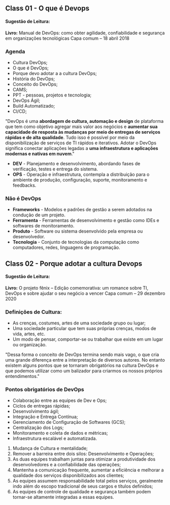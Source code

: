 ## Class 01 - O que é Devops

#### Sugestão de Leitura:

**Livro:** Manual de DevOps: como obter agilidade, confiabilidade e segurança em organizações tecnológicas Capa comum – 18 abril 2018

### Agenda

- Cultura DevOps;
- O que é DevOps;
- Porque devo adotar a a cultura DevOps;
- História do DevOps;
- Conceito do DevOps;
- CAMS;
- PPT - pessoas, projetos e tecnologia;
- DevOps Ágil;
- Build Automatizado;
- CI/CD;

"DevOps é uma **abordagem de cultura, automação e design** de
plataforma que tem como objetivo agregar mais valor aos negócios e
**aumentar sua capacidade de resposta às mudanças por meio de
entregas de serviços rápidas e de alta qualidade**. Tudo isso é possível por meio da disponibilização de serviços de TI rápidos e iterativos. Adotar o DevOps significa conectar aplicações legadas a **uma infraestrutura e aplicações modernas e nativas em nuvem**."

- **DEV** - Planejamento e desenvolvimento, abordando fases de verificação, testes e entrega do sistema.
- **OPS** - Operação e infraestrutura, contempla a distribuição para o ambiente de produção, configuração, suporte, monitoramento e feedbacks.

### Não é DevOps

- **Frameworks** - Modelos e padrões de gestão a serem adotados na condução de um projeto.
- **Ferramenta** - Ferramentas de desenvolvimento e gestão como IDEs e softwares de monitoramento.
- **Produto** - Software ou sistema desenvolvido pela empresa ou desenvolvedor.
- **Tecnologia** - Conjunto de tecnologias da computação como computadores, redes, linguagens de programação.

## Class 02 - Porque adotar a cultura Devops

#### Sugestão de Leitura:

**Livro:** O projeto fênix – Edição comemorativa: um romance sobre TI, DevOps e sobre ajudar o seu negócio a vencer Capa comum – 29 dezembro 2020

### Definições de Cultura:

- As crenças, costumes, artes de uma sociedade grupo ou lugar;
- Uma sociedade particular que tem suas próprias crenças, modos de vida, artes, etc.
- Um modo de pensar, comportar-se ou trabalhar que existe em um lugar ou organização.

"Dessa forma o conceito de DevOps termina sendo mais vago, o que cria
uma grande diferença entre a interpretação de diversos autores. No
entanto existem alguns pontos que se tornaram obrigatórios na cultura
DevOps e que podemos utilizar como um balizador para criarmos os
nossos próprios entendimentos."

### Pontos obrigatórios de DevOps

- Colaboração entre as equipes de Dev e Ops;
- Ciclos de entregas rápidas;
- Desenvolvimento ágil;
- Integração e Entrega Contínua;
- Gerenciamento de Configuração de Softwares (GCS);
- Centralização dos Logs;
- Monitoramento e coleta de dados e métricas;
- Infraestrutura escalável e automatizada.
  
1. Mudança de Cultura e mentalidade;
2. Remover a barreira entre dois silos: Desenvolvimento e Operações;
3. As duas equipes trabalham juntas para otimizar a produtividade dos desenvolvedores e a confiabilidade das operações;
4. Mantenha a comunicação frequente, aumentar a eficiência e melhorar a qualidade dos serviços disponibilizados aos clientes;
5. As equipes assumem responsabilidade total pelos serviços, geralmente indo além do escopo tradicional de seus cargos e títulos definidos;
6. As equipes de controle de qualidade e segurança também podem tornar-se altamente integradas a essas equipes.

